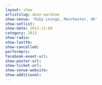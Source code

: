 ```yaml
---
layout: show
artistslug: dean-wareham
show-venue: 'Ruby Lounge, Manchester, UK'
show-setlist: 
show-date: 2013-12-04
category: 2013
show-radio: 
show-lastfm: 
show-cancelled: 
performers: 
facebook-event-url: 
show-poster-url: 
show-ticket-url: 
show-venue-website: 
show-additional: 
---
```


